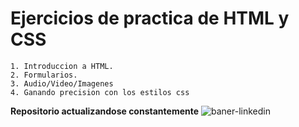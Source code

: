 # Ejercicios de practica de HTML y CSS

	1. Introduccion a HTML.
	2. Formularios.
	3. Audio/Video/Imagenes
	4. Ganando precision con los estilos css






**Repositorio actualizandose constantemente**
![baner-linkedin](https://user-images.githubusercontent.com/69051740/171266247-76665ba0-e539-4fe5-9853-c6e2fe961682.png)


